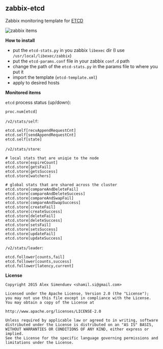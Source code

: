 zabbix-etcd
-----------

Zabbix monitoring template for [ETCD](https://github.com/coreos/etcd)

![zabbix items](https://raw.githubusercontent.com/shamil/zabbix-etcd/master/screenshot.png)

**How to install**

- put the `etcd-stats.py` in you zabbix `libexec` dir (I use `/usr/local/libexec/zabbix`)
- put the `etcd-params.conf` file in your zabbix `conf.d` path
- change the path of the `etcd-stats.py` in the params file to where you put it
- import the template (`etcd-template.xml`)
- apply to desired hosts

**Monitored items**

`etcd` process status (up/down):

    proc.num[etcd]

`/v2/stats/self`:

    etcd.self[recvAppendRequestCnt]
    etcd.self[sendAppendRequestCnt]
    etcd.self[state]

`/v2/stats/store`:

    # local stats that are uniqie to the node
    etcd.store[expireCount]
    etcd.store[getsFail]
    etcd.store[getsSuccess]
    etcd.store[watchers]

    # global stats that are shared across the cluster
    etcd.store[compareAndDeleteFail]
    etcd.store[compareAndDeleteSuccess]
    etcd.store[compareAndSwapFail]
    etcd.store[compareAndSwapSuccess]
    etcd.store[createFail]
    etcd.store[createSuccess]
    etcd.store[deleteFail]
    etcd.store[deleteSuccess]
    etcd.store[setsFail]
    etcd.store[setsSuccess]
    etcd.store[updateFail]
    etcd.store[updateSuccess]

`/v2/stats/leader`:

    etcd.follower[counts,fail]
    etcd.follower[counts,success]
    etcd.follower[latency,current]

**License**

    Copyright 2015 Alex Simenduev <shamil.si@gmail.com>

    Licensed under the Apache License, Version 2.0 (the "License");
    you may not use this file except in compliance with the License.
    You may obtain a copy of the License at

    http://www.apache.org/licenses/LICENSE-2.0

    Unless required by applicable law or agreed to in writing, software
    distributed under the License is distributed on an "AS IS" BASIS,
    WITHOUT WARRANTIES OR CONDITIONS OF ANY KIND, either express or implied.
    See the License for the specific language governing permissions and
    limitations under the License.
